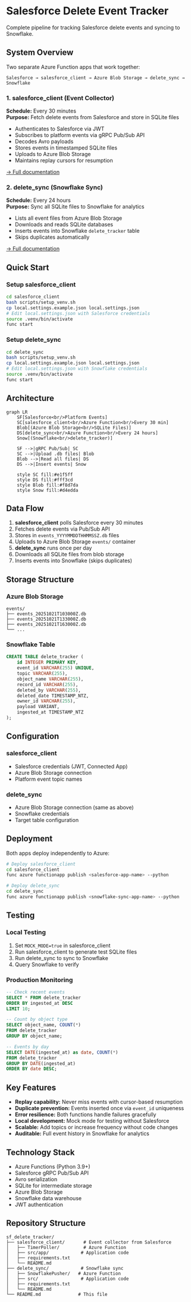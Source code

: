 # Salesforce Delete Event Tracker

Complete pipeline for tracking Salesforce delete events and syncing to Snowflake.

## System Overview

Two separate Azure Function apps that work together:

```
Salesforce → salesforce_client → Azure Blob Storage → delete_sync → Snowflake
```

### 1. salesforce_client (Event Collector)
**Schedule:** Every 30 minutes  
**Purpose:** Fetch delete events from Salesforce and store in SQLite files

- Authenticates to Salesforce via JWT
- Subscribes to platform events via gRPC Pub/Sub API
- Decodes Avro payloads
- Stores events in timestamped SQLite files
- Uploads to Azure Blob Storage
- Maintains replay cursors for resumption

[→ Full documentation](./salesforce_client/README.md)

### 2. delete_sync (Snowflake Sync)
**Schedule:** Every 24 hours  
**Purpose:** Sync all SQLite files to Snowflake for analytics

- Lists all event files from Azure Blob Storage
- Downloads and reads SQLite databases
- Inserts events into Snowflake `delete_tracker` table
- Skips duplicates automatically

[→ Full documentation](./delete_sync/README.md)

## Quick Start

### Setup salesforce_client
```bash
cd salesforce_client
bash scripts/setup_venv.sh
cp local.settings.example.json local.settings.json
# Edit local.settings.json with Salesforce credentials
source .venv/bin/activate
func start
```

### Setup delete_sync
```bash
cd delete_sync
bash scripts/setup_venv.sh
cp local.settings.example.json local.settings.json
# Edit local.settings.json with Snowflake credentials
source .venv/bin/activate
func start
```

## Architecture

```mermaid
graph LR
    SF[Salesforce<br/>Platform Events]
    SC[salesforce_client<br/>Azure Function<br/>Every 30 min]
    Blob[(Azure Blob Storage<br/>SQLite Files)]
    DS[delete_sync<br/>Azure Function<br/>Every 24 hours]
    Snow[(Snowflake<br/>delete_tracker)]
    
    SF -->|gRPC Pub/Sub| SC
    SC -->|Upload .db files| Blob
    Blob -->|Read all files| DS
    DS -->|Insert events| Snow
    
    style SC fill:#e1f5ff
    style DS fill:#fff3cd
    style Blob fill:#f8d7da
    style Snow fill:#d4edda
```

## Data Flow

1. **salesforce_client** polls Salesforce every 30 minutes
2. Fetches delete events via Pub/Sub API
3. Stores in `events_YYYYMMDDTHHMMSSZ.db` files
4. Uploads to Azure Blob Storage `events/` container
5. **delete_sync** runs once per day
6. Downloads all SQLite files from blob storage
7. Inserts events into Snowflake (skips duplicates)

## Storage Structure

### Azure Blob Storage
```
events/
├── events_20251021T103000Z.db
├── events_20251021T133000Z.db
├── events_20251021T163000Z.db
└── ...
```

### Snowflake Table
```sql
CREATE TABLE delete_tracker (
    id INTEGER PRIMARY KEY,
    event_id VARCHAR(255) UNIQUE,
    topic VARCHAR(255),
    object_name VARCHAR(255),
    record_id VARCHAR(255),
    deleted_by VARCHAR(255),
    deleted_date TIMESTAMP_NTZ,
    owner_id VARCHAR(255),
    payload VARIANT,
    ingested_at TIMESTAMP_NTZ
);
```

## Configuration

### salesforce_client
- Salesforce credentials (JWT, Connected App)
- Azure Blob Storage connection
- Platform event topic names

### delete_sync
- Azure Blob Storage connection (same as above)
- Snowflake credentials
- Target table configuration

## Deployment

Both apps deploy independently to Azure:

```bash
# Deploy salesforce_client
cd salesforce_client
func azure functionapp publish <salesforce-app-name> --python

# Deploy delete_sync
cd delete_sync
func azure functionapp publish <snowflake-sync-app-name> --python
```

## Testing

### Local Testing
1. Set `MOCK_MODE=true` in salesforce_client
2. Run salesforce_client to generate test SQLite files
3. Run delete_sync to sync to Snowflake
4. Query Snowflake to verify

### Production Monitoring
```sql
-- Check recent events
SELECT * FROM delete_tracker 
ORDER BY ingested_at DESC 
LIMIT 10;

-- Count by object type
SELECT object_name, COUNT(*) 
FROM delete_tracker 
GROUP BY object_name;

-- Events by day
SELECT DATE(ingested_at) as date, COUNT(*) 
FROM delete_tracker 
GROUP BY DATE(ingested_at)
ORDER BY date DESC;
```

## Key Features

- **Replay capability:** Never miss events with cursor-based resumption
- **Duplicate prevention:** Events inserted once via `event_id` uniqueness
- **Error resilience:** Both functions handle failures gracefully
- **Local development:** Mock mode for testing without Salesforce
- **Scalable:** Add topics or increase frequency without code changes
- **Auditable:** Full event history in Snowflake for analytics

## Technology Stack

- Azure Functions (Python 3.9+)
- Salesforce gRPC Pub/Sub API
- Avro serialization
- SQLite for intermediate storage
- Azure Blob Storage
- Snowflake data warehouse
- JWT authentication

## Repository Structure

```
sf_delete_tracker/
├── salesforce_client/       # Event collector from Salesforce
│   ├── TimerPoller/         # Azure Function
│   ├── src/app/            # Application code
│   ├── requirements.txt
│   └── README.md
├── delete_sync/            # Snowflake sync
│   ├── SnowflakePusher/   # Azure Function
│   ├── src/                # Application code
│   ├── requirements.txt
│   └── README.md
└── README.md              # This file
```

